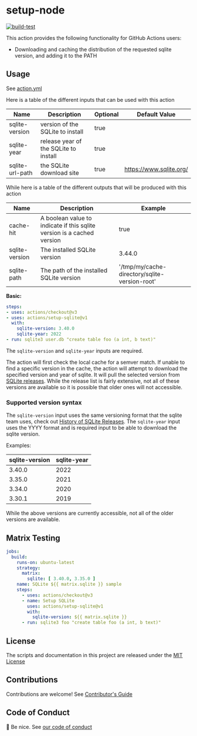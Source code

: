 # setup-node

[![build-test](https://github.com/ccorsi/setup-sqlite/actions/workflows/test.yml/badge.svg)](https://github.com/ccorsi/setup-sqlite/actions/workflows/test.yml)
<!-- [![versions](https://github.com/ccorsi/setup-sqlite/actions/workflows/versions.yml/badge.svg)](https://github.com/ccorsi/setup-sqlite/actions/workflows/versions.yml)
[![proxy](https://github.com/ccorsi/setup-sqlite/actions/workflows/proxy.yml/badge.svg)](https://github.com/ccorsi/setup-sqlite/actions/workflows/proxy.yml) -->

This action provides the following functionality for GitHub Actions users:

- Downloading and caching the distribution of the requested sqlite version, and adding it to the PATH

## Usage

See [action.yml](action.yml)

Here is a table of the different inputs that can be used with this action

| Name | Description | Optional | Default Value |
| ---- | ----------- | -------- | ------------- |
| sqlite-version | version of the SQLite to install | true |  |
| sqlite-year | release year of the SQLite to install | true |  |
| sqlite-url-path | the SQLite download site | true | https://www.sqlite.org/ |

While here is a table of the different outputs that will be produced with this action

| Name | Description | Example |
| --- | --- | --- |
| cache-hit | A boolean value to indicate if this sqlite version is a cached version | true |
| sqlite-version | The installed SQLite version | 3.44.0 |
| sqlite-path | The path of the installed SQLite version | '/tmp/my/cache-directory/sqlite-version-root' |

**Basic:**

```yaml
steps:
- uses: actions/checkout@v3
- uses: actions/setup-sqlite@v1
  with:
    sqlite-version: 3.40.0
    sqlite-year: 2022
- run: sqlite3 user.db "create table foo (a int, b text)"
```

The `sqlite-version` and `sqlite-year` inputs are required.

The action will first check the local cache for a semver match. If unable to find a specific version in the cache, the action will attempt to download the specified version and year of sqlite. It will pull the selected version from [SQLite releases](https://www.sqlite.org/chronology.html).  While the release list is fairly extensive, not all of these versions are available so it is possible that older ones will not accessible.

### Supported version syntax

The `sqlite-version` input uses the same versioning format that the sqlite team uses, check out [History of SQLite Releases](https://www.sqlite.org/chronology.html).  The `sqlite-year` input uses the YYYY format and is required input to be able to download the sqlite version.

Examples:

| sqlite-version | sqlite-year |
| -------------- | ----------- |
| 3.40.0 | 2022 |
| 3.35.0 | 2021 |
| 3.34.0 | 2020 |
| 3.30.1 | 2019 |

While the above versions are currently accessible, not all of the older versions are available.

## Matrix Testing

```yaml
jobs:
  build:
    runs-on: ubuntu-latest
    strategy:
      matrix:
        sqlite: [ 3.40.0, 3.35.0 ]
    name: SQLite ${{ matrix.sqlite }} sample
    steps:
      - uses: actions/checkout@v3
      - name: Setup SQLite
        uses: actions/setup-sqlite@v1
        with:
          sqlite-version: ${{ matrix.sqlite }}
      - run: sqlite3 foo "create table foo (a int, b text)"
```

## License

The scripts and documentation in this project are released under the [MIT License](LICENSE)

## Contributions

Contributions are welcome! See [Contributor's Guide](docs/contributors.md)

## Code of Conduct

:wave: Be nice. See [our code of conduct](CODE_OF_CONDUCT.md)
